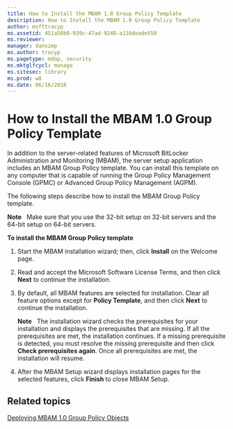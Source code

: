 ```yaml
---
title: How to Install the MBAM 1.0 Group Policy Template
description: How to Install the MBAM 1.0 Group Policy Template
author: msfttracyp
ms.assetid: 451a50b0-939c-47ad-9248-a138deade550
ms.reviewer: 
manager: dansimp
ms.author: tracyp
ms.pagetype: mdop, security
ms.mktglfcycl: manage
ms.sitesec: library
ms.prod: w8
ms.date: 06/16/2016
---
```



# How to Install the MBAM 1.0 Group Policy Template


In addition to the server-related features of Microsoft BitLocker Administration and Monitoring (MBAM), the server setup application includes an MBAM Group Policy template. You can install this template on any computer that is capable of running the Group Policy Management Console (GPMC) or Advanced Group Policy Management (AGPM).

The following steps describe how to install the MBAM Group Policy template.

**Note**  
Make sure that you use the 32-bit setup on 32-bit servers and the 64-bit setup on 64-bit servers.

 

**To install the MBAM Group Policy template**

1.  Start the MBAM installation wizard; then, click **Install** on the Welcome page.

2.  Read and accept the Microsoft Software License Terms, and then click **Next** to continue the installation.

3.  By default, all MBAM features are selected for installation. Clear all feature options except for **Policy Template**, and then click **Next** to continue the installation.

    **Note**  
    The installation wizard checks the prerequisites for your installation and displays the prerequisites that are missing. If all the prerequisites are met, the installation continues. If a missing prerequisite is detected, you must resolve the missing prerequisite and then click **Check prerequisites again**. Once all prerequisites are met, the installation will resume.

     

4.  After the MBAM Setup wizard displays installation pages for the selected features, click **Finish** to close MBAM Setup.

## Related topics


[Deploying MBAM 1.0 Group Policy Objects](deploying-mbam-10-group-policy-objects.md)

 

 





